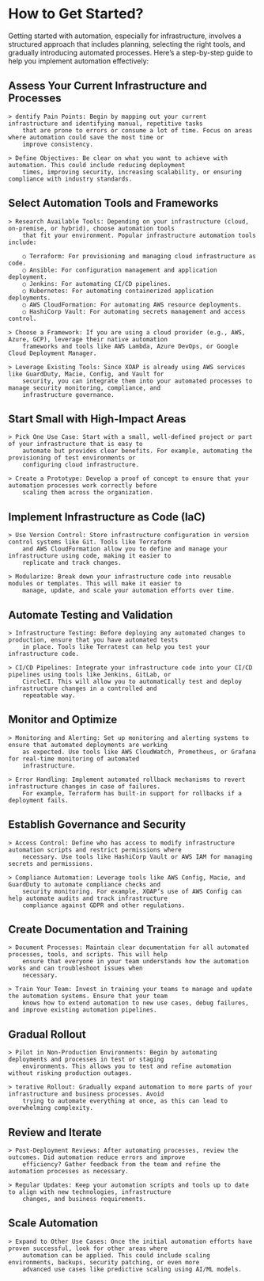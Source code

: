# How to Get Started?

Getting started with automation, especially for infrastructure, involves a structured approach that includes planning,
selecting the right tools, and gradually introducing automated processes. Here’s a step-by-step guide to help you
implement automation effectively:

## Assess Your Current Infrastructure and Processes

    > dentify Pain Points: Begin by mapping out your current infrastructure and identifying manual, repetitive tasks
        that are prone to errors or consume a lot of time. Focus on areas where automation could save the most time or
        improve consistency.

    > Define Objectives: Be clear on what you want to achieve with automation. This could include reducing deployment
        times, improving security, increasing scalability, or ensuring compliance with industry standards.

## Select Automation Tools and Frameworks

    > Research Available Tools: Depending on your infrastructure (cloud, on-premise, or hybrid), choose automation tools
        that fit your environment. Popular infrastructure automation tools include:

    	○ Terraform: For provisioning and managing cloud infrastructure as code.
    	○ Ansible: For configuration management and application deployment.
    	○ Jenkins: For automating CI/CD pipelines.
    	○ Kubernetes: For automating containerized application deployments.
    	○ AWS CloudFormation: For automating AWS resource deployments.
    	○ HashiCorp Vault: For automating secrets management and access control.

    > Choose a Framework: If you are using a cloud provider (e.g., AWS, Azure, GCP), leverage their native automation
        frameworks and tools like AWS Lambda, Azure DevOps, or Google Cloud Deployment Manager.

    > Leverage Existing Tools: Since XOAP is already using AWS services like GuardDuty, Macie, Config, and Vault for
        security, you can integrate them into your automated processes to manage security monitoring, compliance, and
        infrastructure governance.

## Start Small with High-Impact Areas

    > Pick One Use Case: Start with a small, well-defined project or part of your infrastructure that is easy to
        automate but provides clear benefits. For example, automating the provisioning of test environments or
        configuring cloud infrastructure.

    > Create a Prototype: Develop a proof of concept to ensure that your automation processes work correctly before
        scaling them across the organization.

## Implement Infrastructure as Code (IaC)

    > Use Version Control: Store infrastructure configuration in version control systems like Git. Tools like Terraform
        and AWS CloudFormation allow you to define and manage your infrastructure using code, making it easier to
        replicate and track changes.

    > Modularize: Break down your infrastructure code into reusable modules or templates. This will make it easier to
        manage, update, and scale your automation efforts over time.

## Automate Testing and Validation

    > Infrastructure Testing: Before deploying any automated changes to production, ensure that you have automated tests
        in place. Tools like Terratest can help you test your infrastructure code.

    > CI/CD Pipelines: Integrate your infrastructure code into your CI/CD pipelines using tools like Jenkins, GitLab, or
        CircleCI. This will allow you to automatically test and deploy infrastructure changes in a controlled and
        repeatable way.

## Monitor and Optimize

    > Monitoring and Alerting: Set up monitoring and alerting systems to ensure that automated deployments are working
        as expected. Use tools like AWS CloudWatch, Prometheus, or Grafana for real-time monitoring of automated
        infrastructure.

    > Error Handling: Implement automated rollback mechanisms to revert infrastructure changes in case of failures.
        For example, Terraform has built-in support for rollbacks if a deployment fails.

## Establish Governance and Security

    > Access Control: Define who has access to modify infrastructure automation scripts and restrict permissions where
        necessary. Use tools like HashiCorp Vault or AWS IAM for managing secrets and permissions.

    > Compliance Automation: Leverage tools like AWS Config, Macie, and GuardDuty to automate compliance checks and
        security monitoring. For example, XOAP’s use of AWS Config can help automate audits and track infrastructure
        compliance against GDPR and other regulations.

## Create Documentation and Training

    > Document Processes: Maintain clear documentation for all automated processes, tools, and scripts. This will help
        ensure that everyone in your team understands how the automation works and can troubleshoot issues when
        necessary.

    > Train Your Team: Invest in training your teams to manage and update the automation systems. Ensure that your team
        knows how to extend automation to new use cases, debug failures, and improve existing automation pipelines.

## Gradual Rollout

    > Pilot in Non-Production Environments: Begin by automating deployments and processes in test or staging
        environments. This allows you to test and refine automation without risking production outages.

    > terative Rollout: Gradually expand automation to more parts of your infrastructure and business processes. Avoid
        trying to automate everything at once, as this can lead to overwhelming complexity.

## Review and Iterate

    > Post-Deployment Reviews: After automating processes, review the outcomes. Did automation reduce errors and improve
        efficiency? Gather feedback from the team and refine the automation processes as necessary.

    > Regular Updates: Keep your automation scripts and tools up to date to align with new technologies, infrastructure
        changes, and business requirements.

## Scale Automation

    > Expand to Other Use Cases: Once the initial automation efforts have proven successful, look for other areas where
        automation can be applied. This could include scaling environments, backups, security patching, or even more
        advanced use cases like predictive scaling using AI/ML models.
